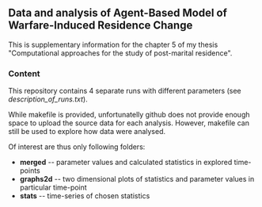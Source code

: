## Data and analysis of Agent-Based Model of Warfare-Induced Residence Change

This is supplementary information for the chapter 5 of my thesis "Computational approaches for the study of post-marital residence".

### Content

This repository contains 4 separate runs with different parameters (see *description_of_runs.txt*).

While makefile is provided, unfortunatelly github does not provide enough space to upload the source data for each analysis. However, makefile can still be used to explore how data were analysed.

Of interest are thus only following folders:

* **merged** -- parameter values and calculated statistics in explored time-points
* **graphs2d** -- two dimensional plots of statistics and parameter values in particular time-point
* **stats** -- time-series of chosen statistics
